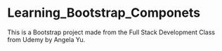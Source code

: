 # Learning_Bootstrap_Componets
This is a Bootstrap project made from the Full Stack Development Class from Udemy by Angela Yu.
